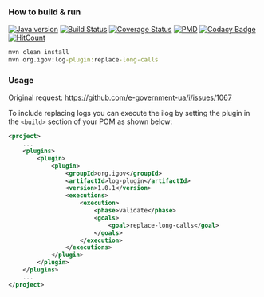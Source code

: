 ### How to build & run 
[![Java version](https://img.shields.io/badge/java-8+-brightgreen.svg)](http://www.oracle.com/technetwork/java/javase/downloads/index.html) [![Build Status](https://semaphoreci.com/api/v1/dgroup/ilog/branches/master/shields_badge.svg)](https://semaphoreci.com/dgroup/ilog) [![Coverage Status](https://coveralls.io/repos/github/e-government-ua/ilog/badge.svg?branch=master)](https://coveralls.io/github/e-government-ua/ilog?branch=master) [![PMD](https://img.shields.io/badge/PMD-OK-brightgreen.svg)](https://github.com/e-government-ua/ilog/blob/master/java-code-rules.xml) [![Codacy Badge](https://api.codacy.com/project/badge/grade/30241f2b19c34937961ad3a6abe7f39e)](https://www.codacy.com/app/dgroup/ilog) [![HitCount](https://hitt.herokuapp.com/e-government-ua/ilog.svg)](https://github.com/e-government-ua/ilog)
```cmd
mvn clean install
mvn org.igov:log-plugin:replace-long-calls
```

### Usage
Original request: https://github.com/e-government-ua/i/issues/1067 

To include replacing logs you can execute the ilog by setting the plugin in the ```<build>``` section of your POM as shown below:
```xml
<project>
    ...
    <plugins>
        <plugin>
            <plugin>
                <groupId>org.igov</groupId>
                <artifactId>log-plugin</artifactId>
                <version>1.0.1</version>
                <executions>
                    <execution>
                        <phase>validate</phase>
                        <goals>
                            <goal>replace-long-calls</goal>
                        </goals>
                    </execution>
                </executions>
            </plugin>
        </plugin>
    </plugins>
    ...
</project>
```